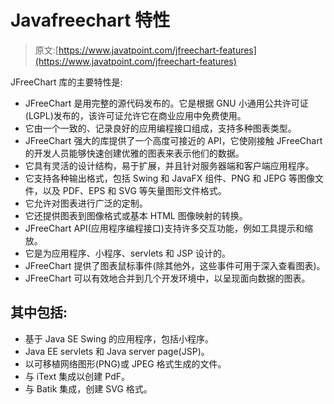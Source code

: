 # Javafreechart 特性

> 原文:[https://www.javatpoint.com/jfreechart-features](https://www.javatpoint.com/jfreechart-features)

JFreeChart 库的主要特性是:

*   JFreeChart 是用完整的源代码发布的。它是根据 GNU 小通用公共许可证(LGPL)发布的，该许可证允许它在商业应用中免费使用。
*   它由一个一致的、记录良好的应用编程接口组成，支持多种图表类型。
*   JFreeChart 强大的库提供了一个高度可接近的 API，它使刚接触 JFreeChart 的开发人员能够快速创建优雅的图表来表示他们的数据。
*   它具有灵活的设计结构，易于扩展，并且针对服务器端和客户端应用程序。
*   它支持各种输出格式，包括 Swing 和 JavaFX 组件、PNG 和 JEPG 等图像文件，以及 PDF、EPS 和 SVG 等矢量图形文件格式。
*   它允许对图表进行广泛的定制。
*   它还提供图表到图像格式或基本 HTML 图像映射的转换。
*   JFreeChart API(应用程序编程接口)支持许多交互功能，例如工具提示和缩放。
*   它是为应用程序、小程序、servlets 和 JSP 设计的。
*   JFreeChart 提供了图表鼠标事件(除其他外，这些事件可用于深入查看图表)。
*   JFreeChart 可以有效地合并到几个开发环境中，以呈现面向数据的图表。

## 其中包括:

*   基于 Java SE Swing 的应用程序，包括小程序。
*   Java EE servlets 和 Java server page(JSP)。
*   以可移植网络图形(PNG)或 JPEG 格式生成的文件。
*   与 iText 集成以创建 PdF。
*   与 Batik 集成，创建 SVG 格式。
